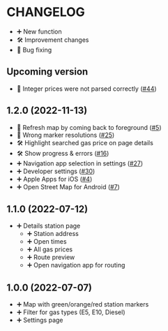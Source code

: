 CHANGELOG
=========

* ➕ New function
* 🛠 Improvement changes
* 🐞 Bug fixing

## Upcoming version ##

* 🐞 Integer prices were not parsed correctly ([#44](https://github.com/tankste/app/issues/44))

## 1.2.0 (2022-11-13) ##

* 🐞 Refresh map by coming back to foreground ([#5](https://github.com/tankste/app/issues/5))
* 🐞 Wrong marker resolutions ([#25](https://github.com/tankste/app/issues/25))
* 🛠 Highlight searched gas price on page details
* 🛠 Show progress & errors ([#16](https://github.com/tankste/app/issues/16))
* ➕ Navigation app selection in settings ([#27](https://github.com/tankste/app/issues/27))
* ➕ Developer settings ([#30](https://github.com/tankste/app/issues/30))
* ➕ Apple Apps for iOS ([#4](https://github.com/tankste/app/issues/4))
* ➕ Open Street Map for Android ([#7](https://github.com/tankste/app/issues/7))

## 1.1.0 (2022-07-12) ##

* ➕ Details station page
    * ➕ Station address
    * ➕ Open times
    * ➕ All gas prices
    * ➕ Route preview
    * ➕ Open navigation app for routing

## 1.0.0 (2022-07-07) ##

* ➕ Map with green/orange/red station markers
* ➕ Filter for gas types (E5, E10, Diesel)
* ➕ Settings page